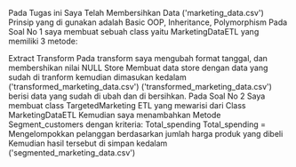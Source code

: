 Pada Tugas ini Saya Telah Membersihkan Data ('marketing_data.csv')
Prinsip yang di gunakan adalah Basic OOP, Inheritance, Polymorphism
Pada Soal No 1
saya membuat sebuah class yaitu MarketingDataETL yang memiliki 3 metode:

Extract
Transform
Pada transform saya mengubah format tanggal, dan membershikan nilai NULL
Store
Membuat data store dengan data yang sudah di tranform kemudian dimasukan kedalam ('transformed_marketing_data.csv')
('transformed_marketing_data.csv') berisi data yang sudah di ubah dan di bersihkan.
Pada Soal No 2
Saya membuat class TargetedMarketing ETL yang mewarisi dari Class MarketingDataETL
Kemudian saya menambahkan Metode Segment_customers dengan kriteria: Total_spending
Total_spending = Mengelompokkan pelanggan berdasarkan jumlah harga produk yang dibeli
Kemudian hasil tersebut di simpan kedalam ('segmented_marketing_data.csv')
